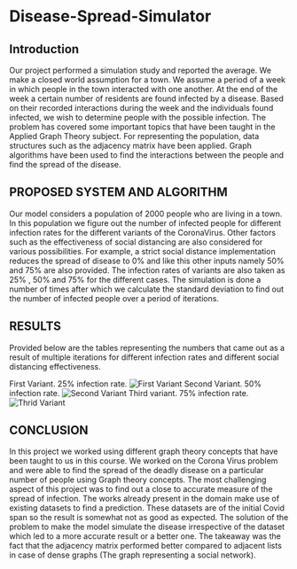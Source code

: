 # Disease-Spread-Simulator
## Introduction
Our project performed a simulation study and reported the average. We make a closed world assumption for a town. We assume a period of a week in which people in the town interacted with one another. At the end of the week a certain number of residents are found infected by a disease. Based on their recorded interactions during the week and the individuals found infected, we wish to determine people with the possible infection.
The problem has covered some important topics that have been taught in the Applied Graph Theory subject. For representing the population, data structures such as the adjacency matrix have been applied. Graph algorithms have been used to find the interactions between the people and find the spread of the disease.
## PROPOSED SYSTEM AND ALGORITHM
Our model considers a population of 2000 people who are living in a town. In this population we figure out the number of infected people for different infection rates for the different variants of the CoronaVirus. Other factors such as the effectiveness of social distancing are also considered for various possibilities. For example, a strict social distance implementation reduces the spread of disease to 0% and like this other inputs namely 50% and 75% are also provided. The infection rates of variants are also taken as 25% , 50% and 75% for the different cases. The simulation is done a number of times after which we calculate the standard deviation to find out the number of infected people over a period of iterations.
## RESULTS
Provided below are the tables representing the numbers that came out as a result of multiple iterations for different infection rates and different social distancing effectiveness.

First Variant. 25% infection rate.
![First Variant](https://github.com/Abhii-now/Disease-Spread-Simulator/blob/main/screenshots/variant1.png)
Second Variant. 50% infection rate.
![Second Variant](https://github.com/Abhii-now/Disease-Spread-Simulator/blob/main/screenshots/variant2.png)
Third variant. 75% infection rate.
![Thrid Variant](https://github.com/Abhii-now/Disease-Spread-Simulator/blob/main/screenshots/variant3.png)
## CONCLUSION
In this project we worked using different graph theory concepts that have been taught to us in this course. We worked on the Corona Virus problem and were able to find the spread of the deadly disease on a particular number of people using Graph theory concepts.
The most challenging aspect of this project was to find out a close to accurate measure of the spread of infection. The works already present in the domain make use of existing datasets to find a prediction. These datasets are of the initial Covid span so the result is somewhat not as good as expected.
The solution of the problem to make the model simulate the disease irrespective of the dataset which led to a more accurate result or a better one. The takeaway was the fact that the adjacency matrix performed better compared to adjacent lists in case of dense graphs (The graph representing a social network).
